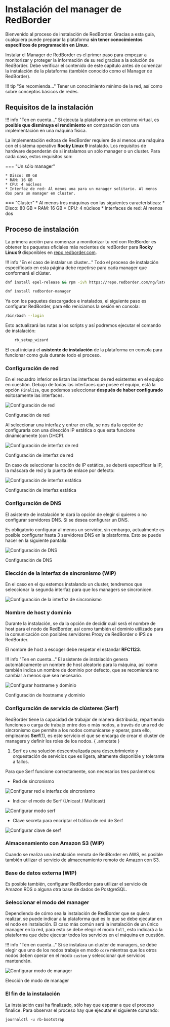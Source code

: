 
# Instalación del manager de RedBorder

Bienvenido al proceso de instalación de RedBorder. Gracias a esta guía, cualquiera puede preparar la plataforma **sin tener conocimientos específicos de programación en Linux**.

Instalar el Manager de RedBorder es el primer paso para empezar a monitorizar y proteger la información de su red gracias a la solución de RedBorder. Debe verificar el contenido de este capítulo antes de comenzar la instalación de la plataforma (también conocido como el Manager de RedBorder).

!!! tip "Se recomienda..."
    Tener un conocimiento mínimo de la red, así como sobre conceptos básicos de redes.

## Requisitos de la instalación

!!! info "Ten en cuenta..."
    Si ejecuta la plataforma en un entorno virtual, es **posible que disminuya el rendimiento** en comparación con una implementación en una máquina física.

La implementación exitosa de RedBorder requiere de al menos una máquina con el sistema operativo **Rocky Linux 9** instalado. Los requisitos de hardware dependerán de si instalamos un sólo manager o un cluster. Para cada caso, estos requisitos son:

=== "Un sólo manager"

    * Disco: 80 GB
    * RAM: 16 GB
    * CPU: 4 núcleos
    * Interfaz de red: Al menos una para un manager solitario. Al menos dos para un manager en cluster.

=== "Cluster"
    * Al menos tres máquinas con las siguientes características:
        * Disco: 80 GB
        * RAM: 16 GB
        * CPU: 4 núcleos
        * Interfaces de red: Al menos dos

## Proceso de instalación

La primera acción para comenzar a monitorizar tu red con RedBorder es obtener los paquetes oficiales más recientes de redBorder para **Rocky Linux 9** disponibles en [repo.redborder.com](https://repo.redborder.com).

!!! info "En el caso de instalar un cluster..."
Todo el proceso de instalación especificado en esta página debe repetirse para cada manager que conformará el clúster.

``` bash title="Configuración de los repositorios requeridos"
dnf install epel-release && rpm -ivh https://repo.redborder.com/ng/latest/rhel/9/x86_64/redborder-repo-latest-1.0.0-1.el9.rb.noarch.rpm
```

``` bash title="Comando de instalación del paquete de manager Redborder"
dnf install redborder-manager
```

Ya con los paquetes descargados e instalados, el siguiente paso es configurar RedBorder, para ello reniciamos la sesión en consola:

``` bash title="Comando de reinicio de consola"
/bin/bash --login
```

Esto actualizará las rutas a los scripts y así podremos ejecutar el comando de instalación:

``` bash title="Comando de instalación del programa de Redborder"
    rb_setup_wizard
```

El cual iniciará el **asistente de instalación** de la plataforma en consola para funcionar como guía durante todo el proceso.

### Configuración de red

En el recuadro inferior se listan las interfaces de red existentes en el equipo en cuestión. Debajo de todas las interfaces que posee el equipo, está la opción `Finalize`, que podemos seleccionar **después de haber configurado** exitosamente las interfaces.

![Configuración de red](images/ch02_img001.png)

Configuración de red

Al seleccionar una interfaz y entrar en ella, se nos da la opción de configurarla con una dirección IP estática o que esta funcione dinámicamente (con DHCP).

![Configuración de interfaz de red](images/ch02_img002.png)

Configuración de interfaz de red

En caso de seleccionar la opción de IP estática, se deberá especificar la IP, la máscara de red y la puerta de enlace por defecto:

![Configuración de interfaz estática](images/ch02_img003.png)

Configuración de interfaz estática

### Configuración de DNS

El asistente de instalación te dará la opción de elegir si quieres o no configurar servidores DNS. Si se desea configurar un DNS.

Es obligatorio configurar al menos un servidor, sin embargo, actualmente es posible configurar hasta 3 servidores DNS en la plataforma. Esto se puede hacer en la siguiente pantalla:

![Configuración de DNS](images/ch02_img004.png)

Configuración de DNS

### Elección de la interfaz de sincronismo (WIP)

En el caso en el qu estemos instalando un cluster, tendremos que seleccionar la segunda interfaz para que los managers se sincronicen.

![Configuración de la interfaz de sincronismo](images/ch02_sync_network_selection.png)

### Nombre de host y dominio

Durante la instalación, se da la opción de decidir cuál será el nombre de host para el nodo de RedBorder, así como también el dominio utilizado para la comunicación con posibles servidores Proxy de RedBorder o IPS de RedBorder.

El nombre de host a escoger debe respetar el estandar **RFC1123**.

!!! info "Ten en cuenta..."
    El asistente de instalación genera automáticamente un nombre de host aleatorio para la máquina, así como también indica un nombre de dominio por defecto, que se recomienda no cambiar a menos que sea necesario.

![Configurar hostname y dominio](images/ch02_img005.png)

Configuración de hostname y dominio

### Configuración de servicio de clústeres (Serf)

RedBorder tiene la capacidad de trabajar de manera distribuida, repartiendo funciones o carga de trabajo entre dos o más nodos, a través de una red de sincronismo que permite a los nodos comunicarse y operar, para ello, empleamos **Serf**(1), es este servicio el que se encarga de crear el cluster de managers y definir los roles de los nodos.
{ .annotate }

1. Serf es una solución descentralizada para descubrimiento y orquestación de servicios que es ligera, altamente disponible y tolerante a fallos.

Para que Serf funcione correctamente, son necesarios tres parámetros:

- Red de sincronismo

![Configurar red e interfaz de sincronismo](images/ch02_img006.png)

- Indicar el modo de Serf (Unicast / Multicast)

![Configurar modo serf](images/ch02_img007.png)

- Clave secreta para encriptar el tráfico de red de Serf

![Configurar clave de serf](images/ch02_img008.png)

### Almacenamiento con Amazon S3 (WIP)

Cuando se realiza una instalación remota de RedBorder en AWS, es posible también utilizar el servicio de almacenamiento remoto de Amazon con S3.

### Base de datos externa (WIP)

Es posible también, configurar RedBorder para utilizar el servicio de Amazon RDS o alguna otra base de dados de PostgreSQL.

### Seleccionar el modo del manager

Dependiendo de cómo sea la instalación de RedBorder que se quiera realizar, se puede indicar a la plataforma qué es lo que se debe ejecutar en el nodo en instalación. El caso más común será la instalación de un único manager en la red, para esto se debe elegir el modo `full`, esto indicará a la plataforma que debe ejecutar todos los servicios en el máquina en cuestión.

!!! info "Ten en cuenta..."
    Si se instalara un cluster de managers, se debe elegir que uno de los nodos trabaje en modo `core` mientras que los otros nodos deben operar en el modo `custom` y seleccionar qué servicios mantendrán.

![Configurar modo de manager](images/ch02_img009.png)

Elección de modo de manager

### El fin de la instalación

La instalación casi ha finalizado, sólo hay que esperar a que el proceso finalice. Para observar el proceso hay que ejecutar el siguiente comando: 
```
journalctl -u rb-bootstrap
```
